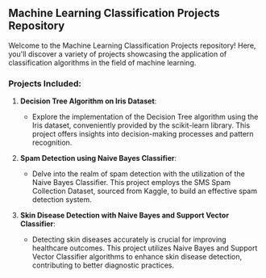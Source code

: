 ## Machine Learning Classification Projects Repository

Welcome to the Machine Learning Classification Projects repository! Here, you'll discover a variety of projects showcasing the application of classification algorithms in the field of machine learning.

### Projects Included:

1. **Decision Tree Algorithm on Iris Dataset**:
   - Explore the implementation of the Decision Tree algorithm using the Iris dataset, conveniently provided by the scikit-learn library. This project offers insights into decision-making processes and pattern recognition.

2. **Spam Detection using Naive Bayes Classifier**:
   - Delve into the realm of spam detection with the utilization of the Naive Bayes Classifier. This project employs the SMS Spam Collection Dataset, sourced from Kaggle, to build an effective spam detection system.

3. **Skin Disease Detection with Naive Bayes and Support Vector Classifier**:
   - Detecting skin diseases accurately is crucial for improving healthcare outcomes. This project utilizes Naive Bayes and Support Vector Classifier algorithms to enhance skin disease detection, contributing to better diagnostic practices.

